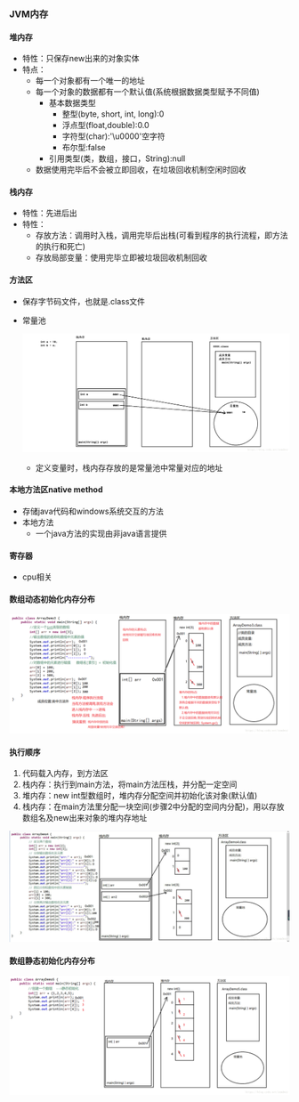 ### JVM内存

#### 堆内存

* 特性：只保存new出来的对象实体
* 特点：
    * 每一个对象都有一个唯一的地址
    * 每一个对象的数据都有一个默认值(系统根据数据类型赋予不同值)
        * 基本数据类型
            * 整型(byte, short, int, long):0
            * 浮点型(float,double):0.0
            * 字符型(char):'\u0000'空字符
            * 布尔型:false
        * 引用类型(类，数组，接口，String):null
    * 数据使用完毕后不会被立即回收，在垃圾回收机制空闲时回收

#### 栈内存

* 特性：先进后出
* 特性：
    * 存放方法：调用时入栈，调用完毕后出栈(可看到程序的执行流程，即方法的执行和死亡)
    * 存放局部变量：使用完毕立即被垃圾回收机制回收
    
#### 方法区

* 保存字节码文件，也就是.class文件
* 常量池

  ![ConstMemory.png](../images/ConstMemory.png)
  * 定义变量时，栈内存存放的是常量池中常量对应的地址

#### 本地方法区native method

* 存储java代码和windows系统交互的方法
* 本地方法
  * 一个java方法的实现由非java语言提供

#### 寄存器

* cpu相关

#### 数组动态初始化内存分布

![JVMMemoryOfDynamicArray.png](../images/JVMMemoryOfDynamicArray.png)

#### 执行顺序
1. 代码载入内存，到方法区
2. 栈内存：执行到main方法，将main方法压栈，并分配一定空间
3. 堆内存：new int型数组时，堆内存分配空间并初始化该对象(默认值)
4. 栈内存：在main方法里分配一块空间(步骤2中分配的空间内分配)，用以存放数组名及new出来对象的堆内存地址

![JVMMemoryOfDynamicArrays.png](../images/JVMMemoryOfDynamicArrays.png)

#### 数组静态初始化内存分布

![JVMMemoryOfStaticArrays.png](../images/JVMMemoryOfStaticArrays.png)
